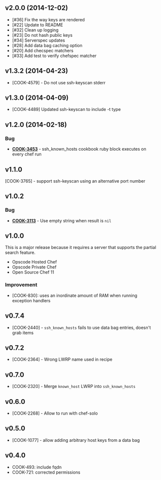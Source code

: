 v2.0.0 (2014-12-02)
-------------------
- [#36] Fix the way keys are rendered
- [#22] Update to README
- [#32] Clean up logging
- [#23] Do not hash public keys
- [#34] Serverspec updates
- [#28] Add data bag caching option
- [#20] Add checspec matchers
- [#33] Add test to verify chefspec matcher

v1.3.2 (2014-04-23)
-------------------
- [COOK-4579] - Do not use ssh-keyscan stderr


v1.3.0 (2014-04-09)
-------------------
- [COOK-4489] Updated ssh-keyscan to include -t type


v1.2.0 (2014-02-18)
-------------------
### Bug
- **[COOK-3453](https://tickets.opscode.com/browse/COOK-3453)** - ssh_known_hosts cookbook ruby block executes on every chef run


v1.1.0
------
[COOK-3765] - support ssh-keyscan using an alternative port number


v1.0.2
------
### Bug
- **[COOK-3113](https://tickets.opscode.com/browse/COOK-3113)** - Use empty string when result is `nil`

v1.0.0
------
This is a major release because it requires a server that supports the partial search feature.

- Opscode Hosted Chef
- Opscode Private Chef
- Open Source Chef 11

### Improvement

- [COOK-830]: uses an inordinate amount of RAM when running exception handlers

v0.7.4
------
- [COOK-2440] - `ssh_known_hosts` fails to use data bag entries, doesn't grab items

v0.7.2
------
- [COOK-2364] - Wrong LWRP name used in recipe

v0.7.0
------
- [COOK-2320] - Merge `known_host` LWRP into `ssh_known_hosts`

v0.6.0
------
- [COOK-2268] - Allow to run with chef-solo

v0.5.0
------
- [COOK-1077] - allow adding arbitrary host keys from a data bag

v0.4.0
------
- COOK-493: include fqdn
- COOK-721: corrected permissions
